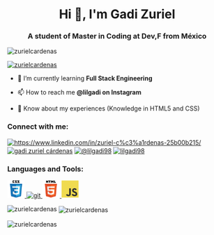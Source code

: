 <h1 align="center">Hi 👋, I'm Gadi Zuriel</h1>
<h3 align="center">A student of Master in Coding at Dev,F from México</h3>

<p align="left"> <img src="https://komarev.com/ghpvc/?username=zurielcardenas&label=Profile%20views&color=0e75b6&style=flat" alt="zurielcardenas" /> </p>

<p align="left"> <a href="https://github.com/ryo-ma/github-profile-trophy"><img src="https://github-profile-trophy.vercel.app/?username=zurielcardenas" alt="zurielcardenas" /></a> </p>

- 🌱 I’m currently learning **Full Stack Engineering**

- 📫 How to reach me **@lilgadi on Instagram**

- 📄 Know about my experiences (Knowledge in HTML5 and CSS)

<h3 align="left">Connect with me:</h3>
<p align="left">
<a href="https://linkedin.com/in/https://www.linkedin.com/in/zuriel-c%c3%a1rdenas-25b00b215/" target="blank"><img align="center" src="https://raw.githubusercontent.com/rahuldkjain/github-profile-readme-generator/master/src/images/icons/Social/linked-in-alt.svg" alt="https://www.linkedin.com/in/zuriel-c%c3%a1rdenas-25b00b215/" height="30" width="40" /></a>
<a href="https://fb.com/gadi zuriel cárdenas" target="blank"><img align="center" src="https://raw.githubusercontent.com/rahuldkjain/github-profile-readme-generator/master/src/images/icons/Social/facebook.svg" alt="gadi zuriel cárdenas" height="30" width="40" /></a>
<a href="https://instagram.com/@lilgadi98" target="blank"><img align="center" src="https://raw.githubusercontent.com/rahuldkjain/github-profile-readme-generator/master/src/images/icons/Social/instagram.svg" alt="@lilgadi98" height="30" width="40" /></a>
<a href="https://discord.gg/lilgadi98" target="blank"><img align="center" src="https://raw.githubusercontent.com/rahuldkjain/github-profile-readme-generator/master/src/images/icons/Social/discord.svg" alt="lilgadi98" height="30" width="40" /></a>
</p>

<h3 align="left">Languages and Tools:</h3>
<p align="left"> <a href="https://www.w3schools.com/css/" target="_blank" rel="noreferrer"> <img src="https://raw.githubusercontent.com/devicons/devicon/master/icons/css3/css3-original-wordmark.svg" alt="css3" width="40" height="40"/> </a> <a href="https://git-scm.com/" target="_blank" rel="noreferrer"> <img src="https://www.vectorlogo.zone/logos/git-scm/git-scm-icon.svg" alt="git" width="40" height="40"/> </a> <a href="https://www.w3.org/html/" target="_blank" rel="noreferrer"> <img src="https://raw.githubusercontent.com/devicons/devicon/master/icons/html5/html5-original-wordmark.svg" alt="html5" width="40" height="40"/> </a> <a href="https://developer.mozilla.org/en-US/docs/Web/JavaScript" target="_blank" rel="noreferrer"> <img src="https://raw.githubusercontent.com/devicons/devicon/master/icons/javascript/javascript-original.svg" alt="javascript" width="40" height="40"/> </a> </p>

<p><img align="left" src="https://github-readme-stats.vercel.app/api/top-langs?username=zurielcardenas&show_icons=true&locale=en&layout=compact" alt="zurielcardenas" /></p>

<p>&nbsp;<img align="center" src="https://github-readme-stats.vercel.app/api?username=zurielcardenas&show_icons=true&locale=en" alt="zurielcardenas" /></p>

<p><img align="center" src="https://github-readme-streak-stats.herokuapp.com/?user=zurielcardenas&" alt="zurielcardenas" /></p>
